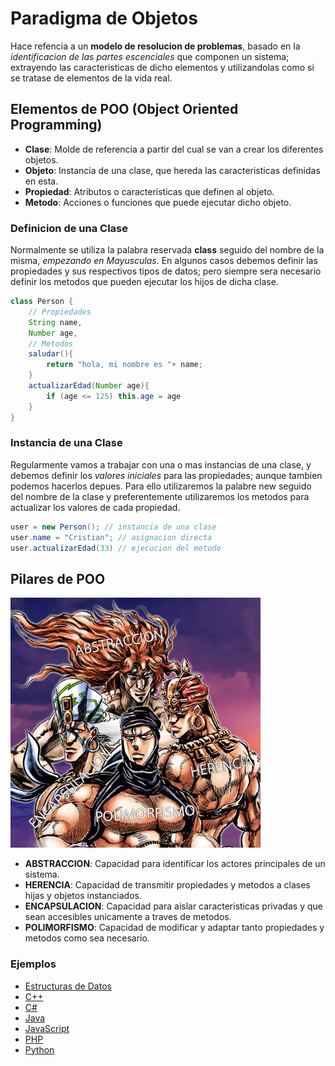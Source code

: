 # Paradigma de Objetos

Hace refencia a un __modelo de resolucion de problemas__, basado en la _identificacion de las partes escenciales_ que componen un sistema; extrayendo las caracteristicas de dicho elementos y utilizandolas como si se tratase de elementos de la vida real.

## Elementos de POO (Object Oriented Programming)

* __Clase__: Molde de referencia a partir del cual se van a crear los diferentes objetos.
* __Objeto__: Instancia de una clase, que hereda las caracteristicas definidas en esta.
* __Propiedad__: Atributos o caracteristicas que definen al objeto.
* __Metodo__: Acciones o funciones que puede ejecutar dicho objeto.

### Definicion de una Clase

Normalmente se utiliza la palabra reservada __class__ seguido del nombre de la misma, _empezando en Mayusculas_. En algunos casos debemos definir las propiedades y sus respectivos tipos de datos; pero siempre sera necesario definir los metodos que pueden ejecutar los hijos de dicha clase.

```Java
class Person {
    // Propiedades
    String name,
    Number age,
    // Metodos
    saludar(){
        return "hola, mi nombre es "+ name;
    }
    actualizarEdad(Number age){
        if (age <= 125) this.age = age
    }
}
```
### Instancia de una Clase

Regularmente vamos a trabajar con una o mas instancias de una clase, y debemos definir los _valores iniciales_ para las propiedades; aunque tambien podemos hacerlos depues. Para ello utilizaremos la palabre new seguido del nombre de la clase y preferentemente utilizaremos los metodos para actualizar los valores de cada propiedad. 

```java
user = new Person(); // instancia de una clase
user.name = "Cristian"; // asignacion directa
user.actualizarEdad(33) // ejecucion del metodo
```

## Pilares de POO

![Pilares de POO (Programacion Orientada a Objetos)](assets/poo_pillars.jpg)

* __ABSTRACCION__: Capacidad para identificar los actores principales de un sistema.
* __HERENCIA__: Capacidad de transmitir propiedades y metodos a clases hijas y objetos instanciados.
* __ENCAPSULACION__: Capacidad para aislar caracteristicas privadas y que sean accesibles unicamente a traves de metodos.
* __POLIMORFISMO__: Capacidad de modificar y adaptar tanto propiedades y metodos como sea necesario.

### Ejemplos

* [Estructuras de Datos](./examples/object.md)
* [C++](./examples/Person.cpp)
* [C#](./examples/Person.cs)
* [Java](./examples/Person.java)
* [JavaScript](./examples/Person.js)
* [PHP](./examples/Person.php)
* [Python](./examples/Person.py)